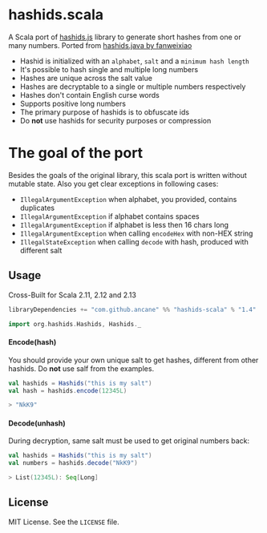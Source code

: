hashids.scala
=============

A Scala port of [hashids.js](https://github.com/ivanakimov/hashids.js) library to generate short hashes from one or many numbers. Ported from [hashids.java by fanweixiao](https://github.com/jiecao-fm/hashids-java)

* Hashid is initialized with an `alphabet`, `salt` and a `minimum hash length`
* It's possible to hash single and multiple long numbers
* Hashes are unique across the salt value
* Hashes are decryptable to a single or multiple numbers respectively
* Hashes don't contain English curse words
* Supports positive long numbers
* The primary purpose of hashids is to obfuscate ids
* Do **not** use hashids for security purposes or compression

The goal of the port
====================

Besides the goals of the original library, this scala port is written without mutable state.
Also you get clear exceptions in following cases:

* `IllegalArgumentException` when alphabet, you provided, contains duplicates
* `IllegalArgumentException` if alphabet contains spaces
* `IllegalArgumentException` if alphabet is less then 16 chars long
* `IllegalArgumentException` when calling `encodeHex` with non-HEX string
* `IllegalStateException` when calling `decode` with hash, produced with different salt

## Usage

Cross-Built for Scala 2.11, 2.12 and 2.13

```scala
libraryDependencies += "com.github.ancane" %% "hashids-scala" % "1.4"
```

```scala
import org.hashids.Hashids, Hashids._
```

#### Encode(hash)

You should provide your own unique salt to get hashes, different from other hashids.
Do **not** use salf from the examples.

```scala
val hashids = Hashids("this is my salt")
val hash = hashids.encode(12345L)

> "NkK9"
```

#### Decode(unhash)

During decryption, same salt must be used to get original numbers back:

```scala
val hashids = Hashids("this is my salt")
val numbers = hashids.decode("NkK9")

> List(12345L): Seq[Long]
```
## License

MIT License. See the `LICENSE` file.
